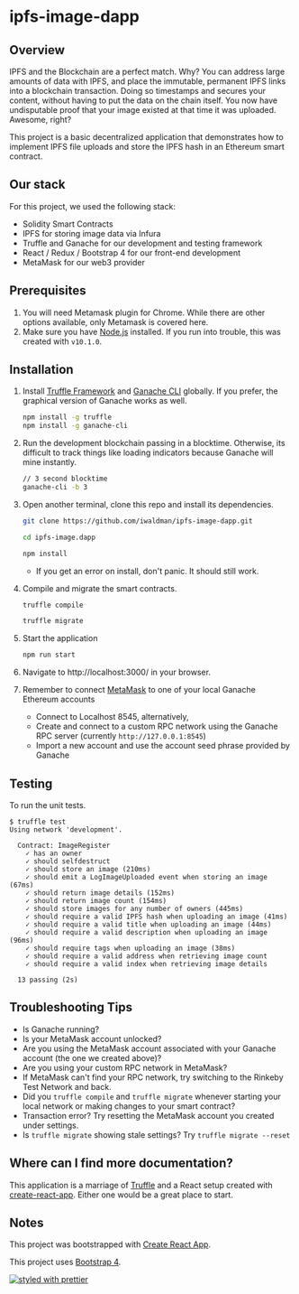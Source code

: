 # ipfs-image-dapp

## Overview
IPFS and the Blockchain are a perfect match.  Why? You can address large amounts of data with IPFS, and place the immutable, permanent IPFS links into a blockchain transaction. Doing so timestamps and secures your content, without having to put the data on the chain itself. You now have undisputable proof that your image existed at that time it was uploaded.  Awesome, right? 

This project is a basic decentralized application that demonstrates how to implement IPFS file uploads and store the IPFS hash in an Ethereum smart contract.

## Our stack
For this project, we used the following stack:

- Solidity Smart Contracts
- IPFS for storing image data via Infura
- Truffle and Ganache for our development and testing framework
- React / Redux / Bootstrap 4 for our front-end development
- MetaMask for our web3 provider

## Prerequisites

1. You will need Metamask plugin for Chrome.  While there are other options available, only Metamask is covered here.
2. Make sure you have [Node.js](https://nodejs.org/en/) installed. If you run into trouble, this was created with `v10.1.0`.

## Installation

1. Install [Truffle Framework](http://truffleframework.com/) and [Ganache CLI](http://truffleframework.com/ganache/) globally. If you prefer, the graphical version of Ganache works as well.
    ```bash
    npm install -g truffle
    npm install -g ganache-cli
    ```

2. Run the development blockchain passing in a blocktime. Otherwise, its difficult to track things like loading indicators because Ganache will mine instantly.
    ```bash
    // 3 second blocktime
    ganache-cli -b 3
    ```

4. Open another terminal, clone this repo and install its dependencies.
    ```bash
    git clone https://github.com/iwaldman/ipfs-image-dapp.git 
    
    cd ipfs-image.dapp
    
    npm install
    ```
   * If you get an error on install, don't panic. It should still work.
   
5. Compile and migrate the smart contracts.
    ```bash
    truffle compile
    
    truffle migrate
    ```

6. Start the application 
    ```bash
    npm run start
    ```
    
7. Navigate to http://localhost:3000/ in your browser.

8. Remember to connect [MetaMask](https://metamask.io/) to one of your local Ganache Ethereum accounts 
   * Connect to Localhost 8545, alternatively, 
   * Create and connect to a custom RPC network using the Ganache RPC server (currently `http://127.0.0.1:8545`)
   * Import a new account and use the account seed phrase provided by Ganache

## Testing
To run the unit tests.
```shell
$ truffle test
Using network 'development'.

  Contract: ImageRegister
    ✓ has an owner
    ✓ should selfdestruct
    ✓ should store an image (210ms)
    ✓ should emit a LogImageUploaded event when storing an image (67ms)
    ✓ should return image details (152ms)
    ✓ should return image count (154ms)
    ✓ should store images for any number of owners (445ms)
    ✓ should require a valid IPFS hash when uploading an image (41ms)
    ✓ should require a valid title when uploading an image (44ms)
    ✓ should require a valid description when uploading an image (96ms)
    ✓ should require tags when uploading an image (38ms)
    ✓ should require a valid address when retrieving image count
    ✓ should require a valid index when retrieving image details

  13 passing (2s)
```

## Troubleshooting Tips
* Is Ganache running?
* Is your MetaMask account unlocked?
* Are you using the MetaMask account associated with your Ganache account (the one we created above)?
* Are you using your custom RPC network in MetaMask?
* If MetaMask can't find your RPC network, try switching to the Rinkeby Test Network and back.
* Did you `truffle compile` and `truffle migrate` whenever starting your local network or making changes to your smart contract?
* Transaction error? Try resetting the MetaMask account you created under settings.
* Is `truffle migrate` showing stale settings? Try `truffle migrate --reset`

## Where can I find more documentation?
This application is a marriage of [Truffle](http://truffleframework.com/) and a React setup created with [create-react-app](https://github.com/facebookincubator/create-react-app/blob/master/packages/react-scripts/template/README.md). Either one would be a great place to start.

## Notes
This project was bootstrapped with [Create React App](https://github.com/facebookincubator/create-react-app).

This project uses [Bootstrap 4](https://getbootstrap.com/).

[![styled with prettier](https://img.shields.io/badge/styled_with-prettier-ff69b4.svg)](https://github.com/prettier/prettier)
